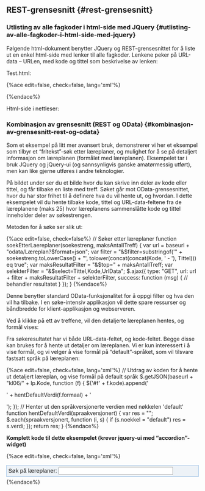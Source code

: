## REST-grensesnitt {#rest-grensesnitt}

### Utlisting av alle fagkoder i html-side med JQuery {#utlisting-av-alle-fagkoder-i-html-side-med-jquery}

Følgende html-dokument benytter JQuery og REST-grensesnittet for å liste ut en enkel html-side med lenker til alle fagkoder. Lenkene peker på URL-data – URLen, med kode og tittel som beskrivelse av lenken:

Test.html:

{%ace edit=false, check=false, lang='xml'%}
<!DOCTYPE html>
<html>
  <head>
    <title>Test</title>
    <meta http-equiv='Content-Type' content='text/html;charset=UTF-8'>
    <script src="http://code.jquery.com/jquery-latest.js">
    </script>
  </head>
  <body>
    <p></p>
    <script type="text/jscript">
    $.getJSON("http://beta-data.udir.no/kl06/fagkoder", {},
      function (data)
      {
        $.each(data, function (i, fagkoder) {$('p').append('<a href=' + fagkoder["url-data"] + '>' + fagkoder.kode + ' - ' + fagkoder.tittel + '&lt;/a&gt;&lt;br&gt;'); 
      })
    });
    </script>
  </body>
</html>
{%endace%}

Html-side i nettleser:

### Kombinasjon av grensesnitt (REST og OData) {#kombinasjon-av-grensesnitt-rest-og-odata}

Som et eksempel på litt mer avansert bruk, demonstrerer vi her et eksempel som tilbyr et “fritekst”-søk etter læreplaner, og mulighet for å se på detaljert informasjon om læreplanen (formålet med læreplanen). Eksempelet tar i bruk JQuery og jQuery-ui (og sannsynligvis ganske amatørmessig utført), men kan like gjerne utføres i andre teknologier.

På bildet under ser du et bilde hvor du kan skrive inn deler av kode eller tittel, og får tilbake en liste med treff. Søket går mot OData-grensesnittet, hvor du har stor frihet til å definere hva du vil hente ut, og hvordan. I dette eksempelet vil du hente tilbake kode, tittel og URL-data-feltene fra de læreplanene (maks 25) hvor læreplanens sammenslåtte kode og tittel inneholder deler av søkestrengen.

Metoden for å søke ser slik ut:

{%ace edit=false, check=false%}
// Søker etter læreplaner
function soekEtterLaereplaner(soekestreng, maksAntallTreff) {
  var url = baseurl + "odata/Læreplan?$format=json";
  var filter = "&$filter=substringof('" + soekestreng.toLowerCase() + "', tolower(concat(concat(Kode, ' - '), Tittel))) eq true";
  var maksResultatFilter = "&$top=" + maksAntallTreff;
  var selekterFilter = "&$select=Tittel,Kode,UrlData";
  $.ajax({
    type: "GET",
    url: url + filter + maksResultatFilter + selekterFilter,
    success: function (msg) {
    // behandler resultatet
    }
  });
}
{%endace%}

Denne benytter standard OData-funksjonalitet for å oppgi filter og hva den vil ha tilbake. I en søke-intensiv applikasjon vil dette spare ressurser og båndbredde for klient-applikasjon og webserveren.

Ved å klikke på ett av treffene, vil den detaljerte læreplanen hentes, og formål vises:

Fra søkeresultatet har vi både URL-data-feltet, og kode-feltet. Begge disse kan brukes for å hente ut detaljer om læreplanen. Vi er kun interessert i å vise formål, og vi velger å vise formål på “default”-språket, som vil tilsvare fastsatt språk på læreplanen:

{%ace edit=false, check=false,  lang='xml'%}
// Utdrag av koden for å hente ut detaljert læreplan, og vise formål på default språk
$.getJSON(baseurl + "kl06/" + lp.Kode, function (f) {
  $('#f' + f.kode).append('<p>' + hentDefaultVerdi(f.formaal) + '</p>');
});
// Henter ut den språkversjonerte verdien med nøkkelen 'default'
function hentDefaultVerdi(spraakversjonert) {
  var res = "";
  $.each(spraakversjonert, function (i, s) {
    if (s.noekkel = "default")
    res = s.verdi;
  });
  return res;
}
{%endace%}

**Komplett kode til dette eksempelet (krever jquery-ui med “accordion”-widget)**

{%ace edit=false, check=false, lang='xml'%}
<!DOCTYPE html>
<html>
  <head>
    <title>Læreplansøk</title>
    <meta http-equiv='Content-Type' content='text/html;charset=UTF-8'/>
    <link type="text/css" href="css/ui-lightness/jquery-ui-1.8.14.custom.css" rel="stylesheet" />
    <script type="text/javascript" src="js/jquery-1.5.1.min.js"></script>
    <script src="js/jquery-ui-1.8.14.custom.min.js" type="text/javascript"></script>
  </head>
  <body>
    <script type="text/javascript">
      var baseurl = "http://beta-data.udir.no/";
      var maksAntallTreff = 25;
      // Hekter på event på søke-input til å kalle soekEtterLaereplaner, med søkestreng og maks 25 antall treff
      $(document).ready(function () {
        $('input[name=soek]').keyup(function () { soekEtterLaereplaner($('input[name=soek]').val(), maksAntallTreff); }
        );
      });
      // Søker etter læreplaner, kaller lastInnResultater
      function soekEtterLaereplaner(soekestreng, maksAntallTreff) {
        var url = baseurl + "odata/Læreplan?$format=json";
        var filter = "&$filter=substringof('" + soekestreng.toLowerCase() + "', tolower(concat(concat(Kode, ' - '), Tittel))) eq true";
        var maksResultatFilter = "&$top=" + maksAntallTreff;
        var selekterFilter = "&$select=Tittel,Kode,UrlData";
        $.ajax({
          type: "GET",
          url: url + filter + maksResultatFilter + selekterFilter,
          success: function (msg) {
            $("#resultat").accordion('destroy');
            $("#resultat").text('');
            lastInnResultater(msg.d.results);
            $("#resultat").accordion({ header: "h3", autoHeight: false, collapsible: true, active: false, height: 180 });
          }
        });
      }
      // Lister ut resultatene, og hekter på et event som gjør at formål hentes fra detaljert informasjon om læreplan når resultatet åpnes
      function lastInnResultater(results) {
        $.each(results, function (i, lp) {
          $('#resultat').append("<div id=" + lp.Kode + '><h3><a href="#">' + lp.Kode + " - " + lp.Tittel + '</a></h3><div style="height:300px" id=f' + lp.Kode + '><b>Formål</b></div></div>');
          $("#" + lp.Kode).live("click", 
          function () {
            $.getJSON(baseurl + "kl06/" + lp.Kode,
            function (f) {
              $('#f' + f.kode).append('<p>' + hentDefaultVerdi(f.formaal) + '</p>');
              });
          });
        });
      }
      // Henter ut den språkversjonerte verdien med nøkkelen 'default'
      function hentDefaultVerdi(spraakversjonert) {
        var res = "";
        $.each(spraakversjonert, function (i, s) {
          if (s.noekkel = "default")
          res = s.verdi;
        });
        return res;
      }
    </script>
    <p style="font-family: Arial, Sans-Serif; font-size: 15px; margin-bottom: 5px; display: block; padding: 4px; border: solid 1px #85b1de; background-color: #EDF2F7;">
    Søk på læreplaner: 
      <input style="width: 300px;" id="soek" name="soek" type="text"/>
    </p>
    <div id="resultat"></div>
  </body>
</html>
{%endace%}
